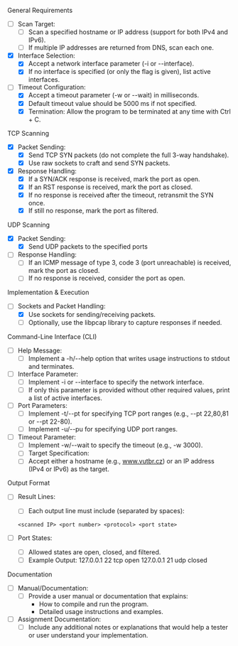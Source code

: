 General Requirements

- [ ] Scan Target:
    - [ ] Scan a specified hostname or IP address (support for both IPv4 and IPv6).
    - [ ] If multiple IP addresses are returned from DNS, scan each one.

- [x] Interface Selection:
    - [x] Accept a network interface parameter (-i or --interface).
    - [x] If no interface is specified (or only the flag is given), list active interfaces.

- [ ] Timeout Configuration:
    - [x] Accept a timeout parameter (-w or --wait) in milliseconds.
    - [x] Default timeout value should be 5000 ms if not specified.
    - [x] Termination:
        Allow the program to be terminated at any time with Ctrl + C.

TCP Scanning

- [x] Packet Sending:
    - [x] Send TCP SYN packets (do not complete the full 3-way handshake).
    - [x] Use raw sockets to craft and send SYN packets.

- [x] Response Handling:
    - [x] If a SYN/ACK response is received, mark the port as open.
    - [x] If an RST response is received, mark the port as closed.
    - [x] If no response is received after the timeout, retransmit the SYN once.
    - [x] If still no response, mark the port as filtered.

UDP Scanning

- [x] Packet Sending:
    - [x] Send UDP packets to the specified ports
- [ ] Response Handling:
    - [ ] If an ICMP message of type 3, code 3 (port unreachable) is received, mark the port as closed.
    - [ ] If no response is received, consider the port as open.

Implementation & Execution

- [ ] Sockets and Packet Handling:
    - [x] Use sockets for sending/receiving packets.
    - [ ] Optionally, use the libpcap library to capture responses if needed.

Command-Line Interface (CLI)

- [ ] Help Message:
    - [ ] Implement a -h/--help option that writes usage instructions to stdout and terminates.

- [ ] Interface Parameter:
    - [ ] Implement -i or --interface to specify the network interface.
    - [ ] If only this parameter is provided without other required values, print a list of active interfaces.

- [ ] Port Parameters:
    - [ ] Implement -t/--pt for specifying TCP port ranges (e.g., --pt 22,80,81 or --pt 22-80).
    - [ ] Implement -u/--pu for specifying UDP port ranges.

- [ ] Timeout Parameter:
    - [ ] Implement -w/--wait to specify the timeout (e.g., -w 3000).
    - [ ] Target Specification:
    - [ ] Accept either a hostname (e.g., www.vutbr.cz) or an IP address (IPv4 or IPv6) as the target.

Output Format

- [ ] Result Lines:
    - [ ] Each output line must include (separated by spaces):
    ```
    <scanned IP> <port number> <protocol> <port state>
    ```

- [ ] Port States:
    - [ ] Allowed states are open, closed, and filtered.
    - [ ] Example Output:
        127.0.0.1 22 tcp open
        127.0.0.1 21 udp closed

Documentation

- [ ] Manual/Documentation:
    - [ ] Provide a user manual or documentation that explains:
        - How to compile and run the program.
        - Detailed usage instructions and examples.

- [ ] Assignment Documentation:
    - [ ] Include any additional notes or explanations that would help a tester or user understand your implementation.